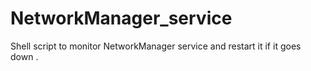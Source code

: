 # NetworkManager_service
Shell script to monitor NetworkManager service and restart it if it goes down .
